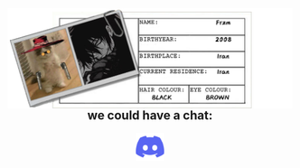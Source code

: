 <img src='https://raw.githubusercontent.com/Fr-zm/Fr-zm/refs/heads/main/readme/header.png' align="left">
<h1></h1>
<h2 align="center">we could have a chat:</h2>
<p align="center">
  <a href="https://discord.com/users/frzm" target="_blank">
    <img src="https://raw.githubusercontent.com/Fr-zm/Fr-zm/refs/heads/main/readme/discord.png" alt="Discord" width="50">
  </a>
</p>
